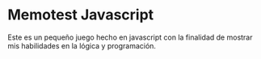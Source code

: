 # Memotest Javascript

Este es un pequeño juego hecho en javascript con la finalidad de mostrar mis habilidades en la lógica y programación. 
 
